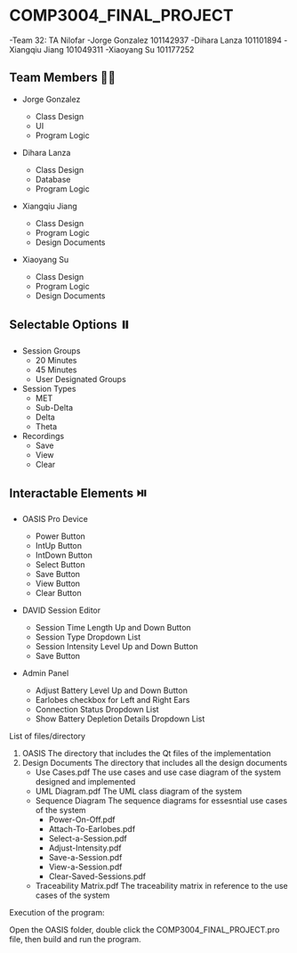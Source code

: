 # COMP3004_FINAL_PROJECT

-Team 32: TA Nilofar
-Jorge Gonzalez 101142937
-Dihara Lanza 101101894
-Xiangqiu Jiang 101049311
-Xiaoyang Su 101177252

## Team Members 👨‍💼

- Jorge Gonzalez
  - Class Design
  - UI
  - Program Logic
- Dihara Lanza

  - Class Design
  - Database
  - Program Logic

- Xiangqiu Jiang

  - Class Design
  - Program Logic
  - Design Documents

- Xiaoyang Su
  - Class Design
  - Program Logic
  - Design Documents

## Selectable Options ⏸️

- Session Groups
  - 20 Minutes
  - 45 Minutes
  - User Designated Groups
- Session Types
  - MET
  - Sub-Delta
  - Delta
  - Theta
- Recordings
  - Save
  - View
  - Clear

## Interactable Elements ⏯️

- OASIS Pro Device

  - Power Button
  - IntUp Button
  - IntDown Button
  - Select Button
  - Save Button
  - View Button
  - Clear Button

- DAVID Session Editor

  - Session Time Length Up and Down Button
  - Session Type Dropdown List
  - Session Intensity Level Up and Down Button
  - Save Button

- Admin Panel
  - Adjust Battery Level Up and Down Button
  - Earlobes checkbox for Left and Right Ears
  - Connection Status Dropdown List
  - Show Battery Depletion Details Dropdown List

List of files/directory

1.  OASIS The directory that includes the Qt files of the implementation
2.  Design Documents The directory that includes all the design documents
    - Use Cases.pdf The use cases and use case diagram of the system designed and implemented
    - UML Diagram.pdf The UML class diagram of the system
    - Sequence Diagram The sequence diagrams for essesntial use cases of the system
      - Power-On-Off.pdf
      - Attach-To-Earlobes.pdf
      - Select-a-Session.pdf
      - Adjust-Intensity.pdf
      - Save-a-Session.pdf
      - View-a-Session.pdf
      - Clear-Saved-Sessions.pdf
    - Traceability Matrix.pdf The traceability matrix in reference to the use cases of the system

Execution of the program:

Open the OASIS folder, double click the COMP3004_FINAL_PROJECT.pro file, then build and run the program.
